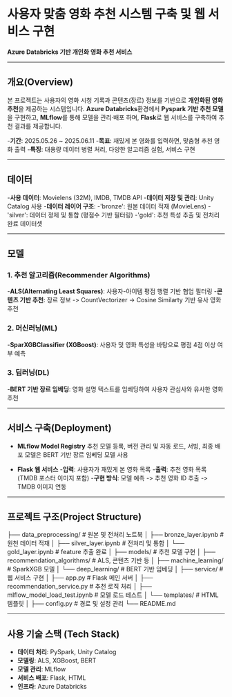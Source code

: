 # 사용자 맞춤 영화 추천 시스템 구축 및 웹 서비스 구현
**Azure Databricks 기반 개인화 영화 추천 서비스**

---

## 개요(Overview)
본 프로젝트는 사용자의 영화 시청 기록과 콘텐츠(장르) 정보를 기반으로 **개인화된 영화 추천**을 제공하는 시스템입니다.
**Azure Databricks**환경에서 **Pyspark 기반 추천 모델**을 구현하고,
**MLflow**를 통해 모델을 관리·배포 하며, **Flask**로 웹 서비스를 구축하여 추천 결과를 제공합니다.

-**기간**: 2025.05.26 ~ 2025.06.11
-**목표**: 재밌게 본 영화를 입력하면, 맞춤형 추천 영화 출력
-**특징**: 대용량 데이터 병렬 처리, 다양한 알고리즘 실험, 서비스 구현

---

## 데이터
-**사용 데이터**: Movielens (32M), IMDB, TMDB API
-**데이터 저장 및 관리**: Unity Catalog 사용
-**데이터 레이어 구조**:
    -'bronze': 원본 데이터 적재 (MovieLens)
    -'silver': 데이터 정제 및 통합 (평점수 기반 필터링)
    -'gold': 추천 특성 추출 및 전처리 완료 데이터셋
   
---
   
## 모델

### 1. 추천 알고리즘(Recommender Algorithms)

-**ALS(Alternating Least Squares)**: 사용자-아이템 평점 행렬 기반 협업 필터링
-**콘텐츠 기반 추천**: 장르 정보 -> CountVectorizer -> Cosine Similarty 기반 유사 영화 추천
    
### 2. 머신러닝(ML)
-**SparXGBClassifier (XGBoost)**: 사용자 및 영화 특성을 바탕으로 평점 4점 이상 여부 예측

### 3. 딥러닝(DL)
-**BERT 기반 장르 임베딩**: 영화 설명 텍스트를 임베딩하여 사용자 관심사와 유사한 영화 추천 

---

## 서비스 구축(Deployment)
- **MLflow Model Registry**
    추천 모델 등록, 버전 관리 및 자동 로드, 서빙, 최종 배포 모델은 BERT 기반 장르 임베딩 모델 사용
    
- **Flask 웹 서비스**
    -**입력**: 사용자가 재밌게 본 영화 목록
    -**출력**: 추천 영화 목록 (TMDB 포스터 이미지 포함)
    -**구현 방식**: 모델 예측 -> 추천 영화 ID 추출 -> TMDB 이미지 연동

---

## 프로젝트 구조(Project Structure)
├── data_preprocessing/ # 원본 및 전처리 노트북
│ ├── bronze_layer.ipynb # 원천 데이터 적재
│ ├── silver_layer.ipynb # 전처리 및 통합
│ └── gold_layer.ipynb # feature 추출 완료
│
├── models/ # 추천 모델 구현
│ ├── recommendation_algorithms/ # ALS, 콘텐츠 기반 등
│ ├── machine_learning/ # SparkXGB 모델
│ └── deep_learning/ # BERT 기반 임베딩
│
├── service/ # 웹 서비스 구현
│ ├── app.py # Flask 메인 서버
│ ├── recommendation_service.py # 추천 로직 처리
│ ├── mlflow_model_load_test.ipynb # 모델 로드 테스트
│ └── templates/ # HTML 템플릿
│
├── config.py # 경로 및 설정 관리
└── README.md

---

## 사용 기술 스택 (Tech Stack)
- **데이터 처리**: PySpark, Unity Catalog  
- **모델링**: ALS, XGBoost, BERT  
- **모델 관리**: MLflow  
- **서비스 배포**: Flask, HTML  
- **인프라**: Azure Databricks

